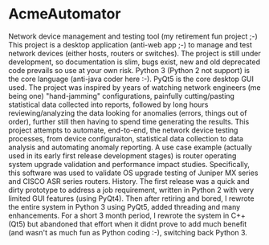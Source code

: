 # AcmeAutomator
Network device management and testing tool (my retirement fun project ;-)
This project is a desktop application (anti-web app ;-) to manage and test network devices (either hosts, routers or switches).
The project is still under development, so documentation is slim, bugs exist, new and old deprecated code prevails so use at your own risk.
Python 3 (Python 2 not support) is the core language (anti-java coder here :-).
PyQt5 is the core desktop GUI used.
The project was inspired by years of watching network engineers (me being one) "hand-jamming" configurations, painfully cutting/pasting statistical data collected into reports, followed by long hours reviewing/analyzing the data looking for anomalies (errors, things out of order), further still then having to spend time generating the results.
This project attempts to automate, end-to-end, the network device testing processes, from device configuraiton, statistical data collection to data analysis and automating anomaly reporting.
A use case example (actually used in its early first release development stages) is router operating system upgrade validation and performance impact studies.  Specifically, this software was used to validate OS upgrade testing of Juniper MX series and CISCO ASR series routers.
History.  The first release was a quick and dirty prototype to address a job requirement, written in Python 2 with very limited GUI features (using PyQt4).  Then after retiring and bored, I rewrote the entire system in Python 3 using PyQt5, added threading and many enhancements.  For a short 3 month period, I rewrote the system in C++(Qt5) but abandoned that effort when it didnt prove to add much benefit (and wasn't as much fun as Python coding :-), switching back Python 3.
